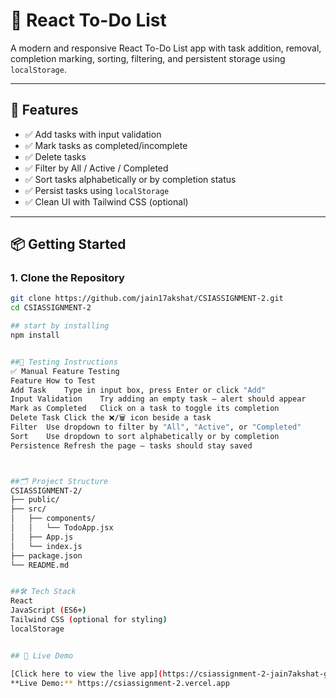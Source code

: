 # 📝 React To-Do List

A modern and responsive React To-Do List app with task addition, removal, completion marking, sorting, filtering, and persistent storage using `localStorage`.

---

## 🚀 Features

- ✅ Add tasks with input validation
- ✅ Mark tasks as completed/incomplete
- ✅ Delete tasks
- ✅ Filter by All / Active / Completed
- ✅ Sort tasks alphabetically or by completion status
- ✅ Persist tasks using `localStorage`
- ✅ Clean UI with Tailwind CSS (optional)

---

## 📦 Getting Started

### 1. Clone the Repository

```bash
git clone https://github.com/jain17akshat/CSIASSIGNMENT-2.git
cd CSIASSIGNMENT-2

## start by installing 
npm install


##🧪 Testing Instructions
✅ Manual Feature Testing
Feature	How to Test
Add Task	Type in input box, press Enter or click "Add"
Input Validation	Try adding an empty task — alert should appear
Mark as Completed	Click on a task to toggle its completion
Delete Task	Click the ❌/🗑️ icon beside a task
Filter	Use dropdown to filter by "All", "Active", or "Completed"
Sort	Use dropdown to sort alphabetically or by completion
Persistence	Refresh the page — tasks should stay saved



##🗂 Project Structure
CSIASSIGNMENT-2/
├── public/
├── src/
│   ├── components/
│   │   └── TodoApp.jsx
│   ├── App.js
│   └── index.js
├── package.json
└── README.md


##🛠 Tech Stack
React
JavaScript (ES6+)
Tailwind CSS (optional for styling)
localStorage


## 🔗 Live Demo

[Click here to view the live app](https://csiassignment-2-jain7akshat-gmailcoms-projects.vercel.app/)
**Live Demo:** https://csiassignment-2.vercel.app

